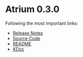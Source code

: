 # Atrium 0.3.0

Following the most important links:
- [Release Notes](https://github.com/robstoll/atrium/releases/tag/v0.3.0)
- [Source Code](https://github.com/robstoll/atrium/tree/v0.3.0)
- [README](https://github.com/robstoll/atrium/blob/v0.3.0/README.md)
- [KDoc](doc)